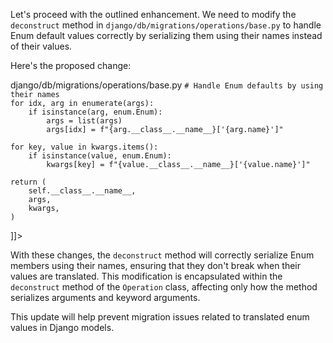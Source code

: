 Let's proceed with the outlined enhancement. We need to modify the `deconstruct` method in `django/db/migrations/operations/base.py` to handle Enum default values correctly by serializing them using their names instead of their values. 

Here's the proposed change:

<change>
<file change-number-for-this-file="1">django/db/migrations/operations/base.py</file>
<original line-count="23" no-ellipsis="true"><![CDATA[
def deconstruct(self):
    """
    Return a 3-tuple of class import path (or just name if it lives
    under django.db.migrations), positional arguments, and keyword
    arguments.
    """
    return (
        self.__class__.__name__,
        self._constructor_args[0],
        self._constructor_args[1],
    )
]]></original>
<modified no-ellipsis="true"><![CDATA[
def deconstruct(self):
    """
    Return a 3-tuple of class import path (or just name if it lives
    under django.db.migrations), positional arguments, and keyword
    arguments.
    """
    args, kwargs = self._constructor_args

    # Handle Enum defaults by using their names
    for idx, arg in enumerate(args):
        if isinstance(arg, enum.Enum):
            args = list(args)
            args[idx] = f"{arg.__class__.__name__}['{arg.name}']"

    for key, value in kwargs.items():
        if isinstance(value, enum.Enum):
            kwargs[key] = f"{value.__class__.__name__}['{value.name}']"
            
    return (
        self.__class__.__name__,
        args,
        kwargs,
    )
]]></modified>
</change>

With these changes, the `deconstruct` method will correctly serialize Enum members using their names, ensuring that they don't break when their values are translated. This modification is encapsulated within the `deconstruct` method of the `Operation` class, affecting only how the method serializes arguments and keyword arguments.

This update will help prevent migration issues related to translated enum values in Django models.